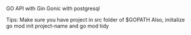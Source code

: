 GO API with Gin Gonic with postgresql

Tips: Make sure you have project in src folder of $GOPATH
Also, iniitalize go mod init project-name and go mod tidy